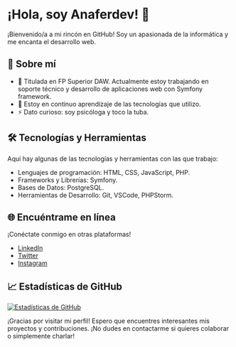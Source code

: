 # ¡Hola, soy Anaferdev! 👋

¡Bienvenido/a a mi rincón en GitHub! Soy un apasionada de la informática y me encanta el desarrollo web.

## 🚀 Sobre mí

- 🔭 Titulada en FP Superior DAW. Actualmente estoy trabajando en soporte técnico y desarrollo de aplicaciones web con Symfony framework.
- 🌱 Estoy en continuo aprendizaje de las tecnologías que utilizo.
- ⚡ Dato curioso: soy psicóloga y toco la tuba.

## 🛠️ Tecnologías y Herramientas

Aquí hay algunas de las tecnologías y herramientas con las que trabajo:

- Lenguajes de programación: HTML, CSS, JavaScript, PHP.
- Frameworks y Librerías: Symfony.
- Bases de Datos: PostgreSQL.
- Herramientas de Desarrollo: Git, VSCode, PHPStorm.

## 🌐 Encuéntrame en línea

¡Conéctate conmigo en otras plataformas!

- [LinkedIn](www.linkedin.com/in/anafdezvill)
- [Twitter](https://twitter.com/anaferdev)
- [Instagram](https://instagram.com/anaferdev)

## 📈 Estadísticas de GitHub

[![Estadísticas de GitHub](https://github-readme-stats.vercel.app/api?username=anaferdev&show_icons=true&count_private=true)](https://github.com/anaferdev)

¡Gracias por visitar mi perfil! Espero que encuentres interesantes mis proyectos y contribuciones. ¡No dudes en contactarme si quieres colaborar o simplemente charlar!
